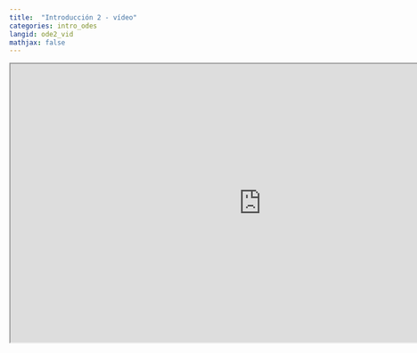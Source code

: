 ```yaml
---
title:  "Introducción 2 - vídeo"
categories: intro_odes
langid: ode2_vid
mathjax: false
---
```


<iframe width="900" height="500"
	src="https://www.youtube.com/embed/WyHnN4u1558?rel=0">
</iframe>

